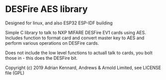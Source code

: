# DESFire AES library

Designed for linux, and also ESP32 ESP-IDF building

Simple C library to talk to NXP MIFARE DESFire EV1 cards using AES.
Includes function to format card and convert master key to AES and perform various operations on DESFire cards.

Does not include the low level functions to actuall talk to cards, you bolt those in - this does the DESFire bit.

Copyright (c) 2019 Adrian Kennard, Andrews & Arnold Limited, see LICENSE file (GPL)
